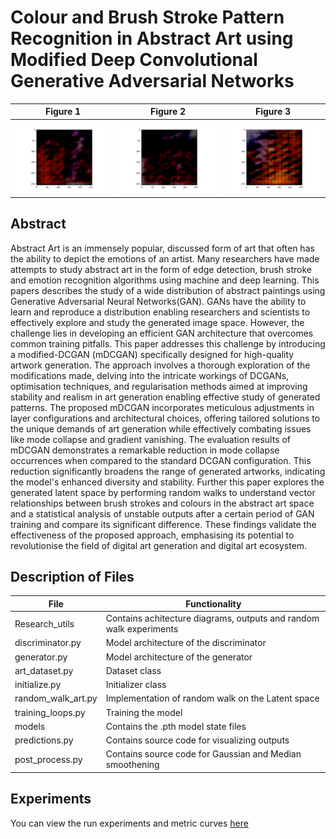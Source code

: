 # Colour and Brush Stroke Pattern Recognition in Abstract Art using Modified Deep Convolutional Generative Adversarial Networks

|Figure 1|Figure 2 | Figure 3  |
|-----|-------|-----|
|![result](./research_utils/outputs/Figure_13.png)|![result](./research_utils/outputs/Figure_5.png)|![result](./research_utils/outputs/Figure_6.png)|

## Abstract
<p>
    Abstract Art is an immensely popular, discussed form of art that often has the ability to depict the emotions of an artist. Many researchers have made attempts to study abstract art in the form of edge detection, brush stroke and emotion recognition algorithms using machine and deep learning. This papers describes the study of a wide distribution of abstract paintings using Generative Adversarial Neural Networks(GAN). GANs have the ability to learn and reproduce a distribution enabling researchers and scientists to effectively explore and study the generated image space. However, the challenge lies in developing an efficient GAN architecture that overcomes common training pitfalls. This paper addresses this challenge by introducing a modified-DCGAN (mDCGAN) specifically designed for high-quality artwork generation. The approach involves a thorough exploration of the modifications made, delving into the intricate workings of DCGANs, optimisation techniques, and regularisation methods aimed at improving stability and realism in art generation enabling effective study of generated patterns. The proposed mDCGAN incorporates meticulous adjustments in layer configurations and architectural choices, offering tailored solutions to the unique demands of art generation while effectively combating issues like mode collapse and gradient vanishing. The evaluation results of mDCGAN demonstrates a remarkable reduction in mode collapse occurrences when compared to the standard DCGAN configuration. This reduction significantly broadens the range of generated artworks, indicating the model's enhanced diversity and stability. Further this paper explores the generated latent space by performing random walks to understand vector relationships between brush strokes and colours in the abstract art space and a statistical analysis of unstable outputs after a certain period of GAN training and compare its significant difference. These findings validate the effectiveness of the proposed approach, emphasising its potential to revolutionise the field of digital art generation and digital art ecosystem.
</p>


## Description of Files

| File               | Functionality                                     |
| ------------------ | ------------------------------------------------- |
|Research_utils | Contains achitecture diagrams, outputs and random walk experiments|
| discriminator.py   | Model architecture of the discriminator           |
| generator.py       | Model architecture of the generator               |
| art_dataset.py  | Dataset class                                     |
| initialize.py      | Initializer class                                 |
| random_walk_art.py | Implementation of random walk on the Latent space |
| training_loops.py  | Training the model                                |
| models             | Contains the .pth model state files               |
|predictions.py|Contains source code for visualizing outputs|
|post_process.py| Contains source code for Gaussian and Median smoothening|

## Experiments

You can view the run experiments and metric curves [here](https://api.wandb.ai/links/uaena/fc87yhh1)